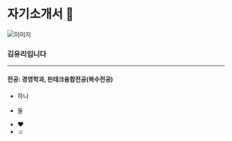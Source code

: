 # 자기소개서 🥰


![이미지](https://picsum.photos/id/1/100/150)

### 김유리입니다


---

#### 전공: 경영학과, 핀테크융합전공(복수전공)
#### 


+ 하나
- 둘
* ❤
* ☺
